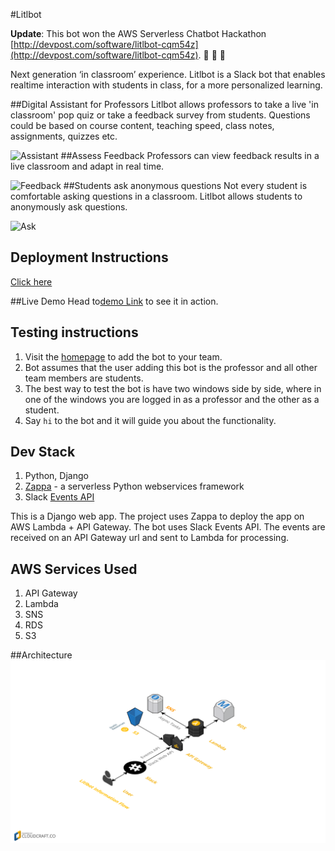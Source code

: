 #Litlbot

**Update**: This bot won the AWS Serverless Chatbot Hackathon [http://devpost.com/software/litlbot-cqm54z](http://devpost.com/software/litlbot-cqm54z). :champagne: :raised_hands: :100:

Next generation ‘in classroom’ experience. Litlbot is a Slack bot that enables realtime interaction with students in class, for a more personalized learning.

##Digital Assistant for Professors
Litlbot allows professors to take a live 'in classroom' pop quiz or take a feedback survey from students. Questions could be based on course content, teaching speed, class notes, assignments, quizzes etc.

![Assistant](http://www.litlbot.com/static/assets/img/litlbot/hi.png)
##Assess Feedback
Professors can view feedback results in a live classroom and adapt in real time.

![Feedback](http://www.litlbot.com/static/assets/img/litlbot/feedback.png)
##Students ask anonymous questions
Not every student is comfortable asking questions in a classroom. Litlbot allows students to anonymously ask questions.

![Ask](http://www.litlbot.com/static/assets/img/litlbot/ask.png)

## Deployment Instructions
[Click here](./Deployment.md)

##Live Demo
Head to[demo Link](https://jropljt2oa.execute-api.us-east-1.amazonaws.com/dev/) to see it in action.

## Testing instructions
1. Visit the [homepage](https://jropljt2oa.execute-api.us-east-1.amazonaws.com/dev/) to add the bot to your team.
2. Bot assumes that the user adding this bot is the professor and all other team members are students.
3. The best way to test the bot is have two windows side by side, where in one of the windows you are logged in as a professor and the other as a student.
3. Say `hi` to the bot and it will guide you about the functionality.

## Dev Stack
1. Python, Django
2. [Zappa](https://github.com/Miserlou/Zappa) - a serverless Python webservices framework
3. Slack [Events API](https://api.slack.com/events-api)

This is a Django web app. The project uses Zappa to deploy the app on AWS Lambda + API Gateway. The bot uses Slack Events API. The events are received on an API Gateway url and sent to Lambda for processing.
## AWS Services Used
1. API Gateway
2. Lambda
3. SNS
4. RDS
5. S3

##Architecture
![Architechture](./architecture.png)
